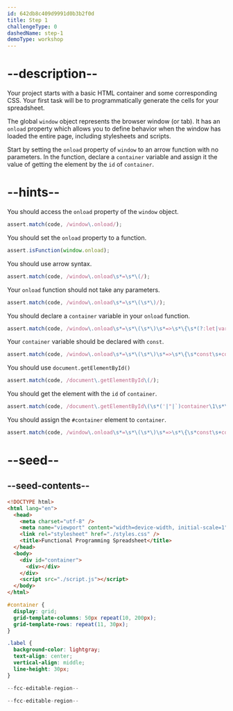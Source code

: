 ```yaml
---
id: 642db8c409d9991d0b3b2f0d
title: Step 1
challengeType: 0
dashedName: step-1
demoType: workshop
---
```


# --description--

Your project starts with a basic HTML container and some corresponding CSS. Your first task will be to programmatically generate the cells for your spreadsheet.

The global `window` object represents the browser window (or tab). It has an `onload` property which allows you to define behavior when the window has loaded the entire page, including stylesheets and scripts.

Start by setting the `onload` property of `window` to an arrow function with no parameters. In the function, declare a `container` variable and assign it the value of getting the element by the `id` of `container`.

# --hints--

You should access the `onload` property of the `window` object.

```js
assert.match(code, /window\.onload/);
```

You should set the `onload` property to a function.

```js
assert.isFunction(window.onload);
```

You should use arrow syntax.

```js
assert.match(code, /window\.onload\s*=\s*\(/);
```

Your `onload` function should not take any parameters.

```js
assert.match(code, /window\.onload\s*=\s*\(\s*\)/);
```

You should declare a `container` variable in your `onload` function.

```js
assert.match(code, /window\.onload\s*=\s*\(\s*\)\s*=>\s*\{\s*(?:let|var|const)\s+container/);
```

Your `container` variable should be declared with `const`.

```js
assert.match(code, /window\.onload\s*=\s*\(\s*\)\s*=>\s*\{\s*const\s+container/);
```

You should use `document.getElementById()`

```js
assert.match(code, /document\.getElementById\(/);
```

You should get the element with the `id` of `container`.

```js
assert.match(code, /document\.getElementById\(\s*('|"|`)container\1\s*\)/);
```

You should assign the `#container` element to `container`.

```js
assert.match(code, /window\.onload\s*=\s*\(\s*\)\s*=>\s*\{\s*const\s+container\s*=\s*document\.getElementById\(\s*('|"|`)container\1\s*\)/);
```

# --seed--

## --seed-contents--

```html
<!DOCTYPE html>
<html lang="en">
  <head>
    <meta charset="utf-8" />
    <meta name="viewport" content="width=device-width, initial-scale=1" />
    <link rel="stylesheet" href="./styles.css" />
    <title>Functional Programming Spreadsheet</title>
  </head>
  <body>
    <div id="container">
      <div></div>
    </div>
    <script src="./script.js"></script>
  </body>
</html>
```

```css
#container {
  display: grid;
  grid-template-columns: 50px repeat(10, 200px);
  grid-template-rows: repeat(11, 30px);
}

.label {
  background-color: lightgray;
  text-align: center;
  vertical-align: middle;
  line-height: 30px;
}
```

```js
--fcc-editable-region--

--fcc-editable-region--
```
